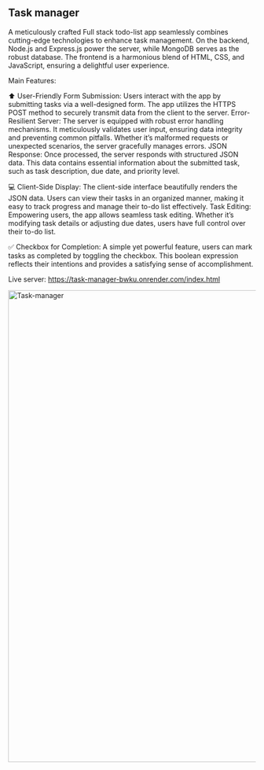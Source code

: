 ## Task manager 

A meticulously crafted Full stack todo-list app seamlessly combines cutting-edge technologies to enhance task management. On the backend, Node.js and Express.js power the server, while MongoDB serves as the robust database. The frontend is a harmonious blend of HTML, CSS, and JavaScript, ensuring a delightful user experience.

Main Features:

:arrow_up: User-Friendly Form Submission: Users interact with the app by submitting tasks via a well-designed form. The app utilizes the HTTPS POST method to securely transmit data from the client to the server.
Error-Resilient Server: The server is equipped with robust error handling mechanisms. It meticulously validates user input, ensuring data integrity and preventing common pitfalls. Whether it’s malformed requests or unexpected scenarios, the server gracefully manages errors.
JSON Response: Once processed, the server responds with structured JSON data. This data contains essential information about the submitted task, such as task description, due date, and priority level.

:computer: Client-Side Display: The client-side interface beautifully renders the JSON data. Users can view their tasks in an organized manner, making it easy to track progress and manage their to-do list effectively.
Task Editing: Empowering users, the app allows seamless task editing. Whether it’s modifying task details or adjusting due dates, users have full control over their to-do list.

:white_check_mark: Checkbox for Completion: A simple yet powerful feature, users can mark tasks as completed by toggling the checkbox. This boolean expression reflects their intentions and provides a satisfying sense of accomplishment.


Live server: https://task-manager-bwku.onrender.com/index.html

<img width="960" alt="Task-manager" src="https://github.com/Mohaz24/Task-manager/assets/107796482/0ce7d89e-b133-4763-b1eb-d7ccbb64a5e9">
